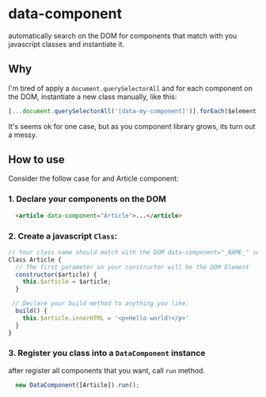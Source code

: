 # data-component
automatically search on the DOM for components that match with you javascript classes and instantiate it.

## Why
I'm tired of apply a `document.querySelectorAll` and for each component on the DOM, instantiate a new class manually, like this:

```javascript
[...document.querySelectorAll('[data-my-component]')].forEach($element => new MyComponent($element));
```
It's seems ok for one case, but as you component library grows, its turn out a  messy.


## How to use
Consider the follow case for and Article component:


### 1. Declare your components on the DOM

```html
  <article data-component="Article">...</article>
```

### 2. Create a javascript `Class`:


```javascript
// Your class name should match with the DOM data-component="_NAME_" selector;
Class Article {
  // The first parameter on your constructor will be the DOM Element
  constructor($article) {
    this.$article = $article;
  }

 // Declare your build method to anything you like:
  build() {
    this.$article.innerHTML = '<p>Hello world!</p>'
  }
}
```

### 3. Register you class into a `DataComponent` instance
after register all components that you want, call `run` method.

```javascript
  new DataComponent([Article]).run();
```